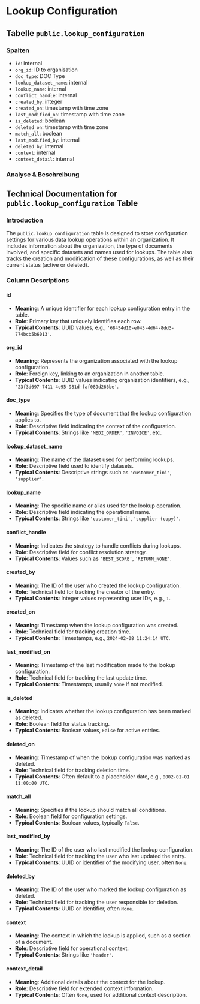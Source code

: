 # Lookup Configuration

## Tabelle `public.lookup_configuration`

### Spalten

* `id`: internal
* `org_id`: ID to organisation
* `doc_type`: DOC Type
* `lookup_dataset_name`: internal
* `lookup_name`: internal
* `conflict_handle`: internal
* `created_by`: integer
* `created_on`: timestamp with time zone
* `last_modified_on`: timestamp with time zone
* `is_deleted`: boolean
* `deleted_on`: timestamp with time zone
* `match_all`: boolean
* `last_modified_by`: internal
* `deleted_by`: internal
* `context`: internal
* `context_detail`: internal

### Analyse & Beschreibung

## Technical Documentation for `public.lookup_configuration` Table

### Introduction

The `public.lookup_configuration` table is designed to store configuration settings for various data lookup operations within an organization. It includes information about the organization, the type of documents involved, and specific datasets and names used for lookups. The table also tracks the creation and modification of these configurations, as well as their current status (active or deleted).

### Column Descriptions

#### id

* **Meaning**: A unique identifier for each lookup configuration entry in the table.
* **Role**: Primary key that uniquely identifies each row.
* **Typical Contents**: UUID values, e.g., `'68454d10-e045-4d64-8dd3-774bcb5b6013'`.

#### org\_id

* **Meaning**: Represents the organization associated with the lookup configuration.
* **Role**: Foreign key, linking to an organization in another table.
* **Typical Contents**: UUID values indicating organization identifiers, e.g., `'23f3d697-7411-4c95-981d-faf089d266be'`.

#### doc\_type

* **Meaning**: Specifies the type of document that the lookup configuration applies to.
* **Role**: Descriptive field indicating the context of the configuration.
* **Typical Contents**: Strings like `'MEDI_ORDER'`, `'INVOICE'`, etc.

#### lookup\_dataset\_name

* **Meaning**: The name of the dataset used for performing lookups.
* **Role**: Descriptive field used to identify datasets.
* **Typical Contents**: Descriptive strings such as `'customer_tini'`, `'supplier'`.

#### lookup\_name

* **Meaning**: The specific name or alias used for the lookup operation.
* **Role**: Descriptive field indicating the operational name.
* **Typical Contents**: Strings like `'customer_tini'`, `'supplier (copy)'`.

#### conflict\_handle

* **Meaning**: Indicates the strategy to handle conflicts during lookups.
* **Role**: Descriptive field for conflict resolution strategy.
* **Typical Contents**: Values such as `'BEST_SCORE'`, `'RETURN_NONE'`.

#### created\_by

* **Meaning**: The ID of the user who created the lookup configuration.
* **Role**: Technical field for tracking the creator of the entry.
* **Typical Contents**: Integer values representing user IDs, e.g., `1`.

#### created\_on

* **Meaning**: Timestamp when the lookup configuration was created.
* **Role**: Technical field for tracking creation time.
* **Typical Contents**: Timestamps, e.g., `2024-02-08 11:24:14 UTC`.

#### last\_modified\_on

* **Meaning**: Timestamp of the last modification made to the lookup configuration.
* **Role**: Technical field for tracking the last update time.
* **Typical Contents**: Timestamps, usually `None` if not modified.

#### is\_deleted

* **Meaning**: Indicates whether the lookup configuration has been marked as deleted.
* **Role**: Boolean field for status tracking.
* **Typical Contents**: Boolean values, `False` for active entries.

#### deleted\_on

* **Meaning**: Timestamp of when the lookup configuration was marked as deleted.
* **Role**: Technical field for tracking deletion time.
* **Typical Contents**: Often default to a placeholder date, e.g., `0002-01-01 11:00:00 UTC`.

#### match\_all

* **Meaning**: Specifies if the lookup should match all conditions.
* **Role**: Boolean field for configuration settings.
* **Typical Contents**: Boolean values, typically `False`.

#### last\_modified\_by

* **Meaning**: The ID of the user who last modified the lookup configuration.
* **Role**: Technical field for tracking the user who last updated the entry.
* **Typical Contents**: UUID or identifier of the modifying user, often `None`.

#### deleted\_by

* **Meaning**: The ID of the user who marked the lookup configuration as deleted.
* **Role**: Technical field for tracking the user responsible for deletion.
* **Typical Contents**: UUID or identifier, often `None`.

#### context

* **Meaning**: The context in which the lookup is applied, such as a section of a document.
* **Role**: Descriptive field for operational context.
* **Typical Contents**: Strings like `'header'`.

#### context\_detail

* **Meaning**: Additional details about the context for the lookup.
* **Role**: Descriptive field for extended context information.
* **Typical Contents**: Often `None`, used for additional context description.
